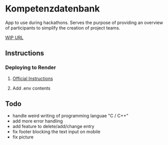 # Kompetenzdatenbank

App to use during hackathons. Serves the purpose of providing an overview of participants to simplify the creation of project teams.

[WIP URL](https://kompetenzdatenbank.onrender.com/) 


## Instructions

### Deploying to Render 

1. [Official Instructions](https://render.com/docs/deploy-sveltekit)

2. Add .env contents 


## Todo

- handle weird writing of programming languae "C / C++"
- add more error handling
- add feature to delete/add/change entry
- fix footer blocking the text input on mobile
- fix picture
